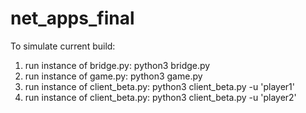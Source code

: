 # net_apps_final

To simulate current build:

1. run instance of bridge.py:       python3 bridge.py
2. run instance of game.py:         python3 game.py
3. run instance of client_beta.py:  python3 client_beta.py -u 'player1'
4. run instance of client_beta.py:  python3 client_beta.py -u 'player2'

